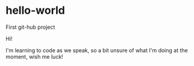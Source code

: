 # hello-world
First git-hub project

Hi!

I'm learning to code as we speak, so a bit unsure of what I'm doing at the moment, wish me luck!

